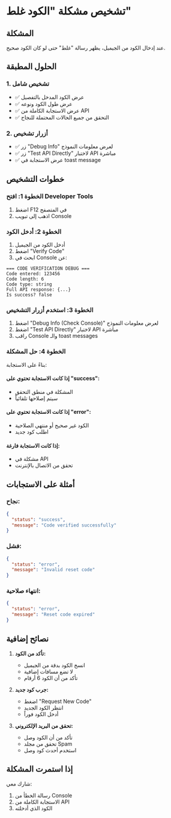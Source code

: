# تشخيص مشكلة "الكود غلط"

## المشكلة
عند إدخال الكود من الجيميل، يظهر رسالة "غلط" حتى لو كان الكود صحيح.

## الحلول المطبقة

### 1. تشخيص شامل
- ✅ عرض الكود المدخل بالتفصيل
- ✅ عرض طول الكود ونوعه
- ✅ عرض الاستجابة الكاملة من API
- ✅ التحقق من جميع الحالات المحتملة للنجاح

### 2. أزرار تشخيص
- ✅ زر "Debug Info" لعرض معلومات النموذج
- ✅ زر "Test API Directly" لاختبار API مباشرة
- ✅ عرض الاستجابة في toast message

## خطوات التشخيص

### الخطوة 1: افتح Developer Tools
1. اضغط F12 في المتصفح
2. اذهب إلى تبويب Console

### الخطوة 2: أدخل الكود
1. أدخل الكود من الجيميل
2. اضغط "Verify Code"
3. ابحث في Console عن:
```
=== CODE VERIFICATION DEBUG ===
Code entered: 123456
Code length: 6
Code type: string
Full API response: {...}
Is success? false
```

### الخطوة 3: استخدم أزرار التشخيص
1. اضغط "Debug Info (Check Console)" لعرض معلومات النموذج
2. اضغط "Test API Directly" لاختبار API مباشرة
3. راقب Console والـ toast messages

### الخطوة 4: حل المشكلة
بناءً على الاستجابة:

#### إذا كانت الاستجابة تحتوي على "success":
- المشكلة في منطق التحقق
- سيتم إصلاحها تلقائياً

#### إذا كانت الاستجابة تحتوي على "error":
- الكود غير صحيح أو منتهي الصلاحية
- اطلب كود جديد

#### إذا كانت الاستجابة فارغة:
- مشكلة في API
- تحقق من الاتصال بالإنترنت

## أمثلة على الاستجابات

### نجاح:
```json
{
  "status": "success",
  "message": "Code verified successfully"
}
```

### فشل:
```json
{
  "status": "error",
  "message": "Invalid reset code"
}
```

### انتهاء صلاحية:
```json
{
  "status": "error",
  "message": "Reset code expired"
}
```

## نصائح إضافية

1. **تأكد من الكود:**
   - انسخ الكود بدقة من الجيميل
   - لا تضع مسافات إضافية
   - تأكد من أن الكود 6 أرقام

2. **جرب كود جديد:**
   - اضغط "Request New Code"
   - انتظر الكود الجديد
   - أدخل الكود فوراً

3. **تحقق من البريد الإلكتروني:**
   - تأكد من أن الكود وصل
   - تحقق من مجلد Spam
   - استخدم أحدث كود وصل

## إذا استمرت المشكلة
شارك معي:
1. رسالة الخطأ من Console
2. الاستجابة الكاملة من API
3. الكود الذي أدخلته

